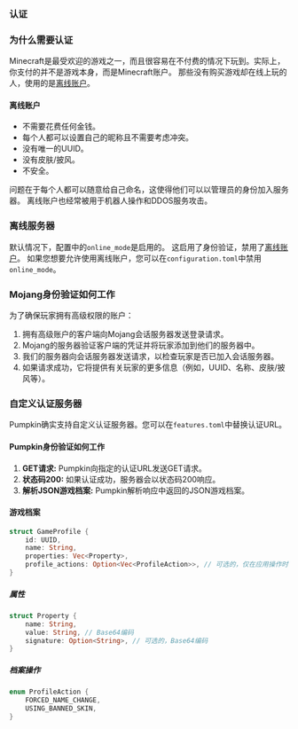 ### 认证

### 为什么需要认证

Minecraft是最受欢迎的游戏之一，而且很容易在不付费的情况下玩到。实际上，你支付的并不是游戏本身，而是Minecraft账户。
那些没有购买游戏却在线上玩的人，使用的是[离线账户](#cracked-accounts)。

#### 离线账户

- 不需要花费任何金钱。
- 每个人都可以设置自己的昵称且不需要考虑冲突。
- 没有唯一的UUID。
- 没有皮肤/披风。
- 不安全。

问题在于每个人都可以随意给自己命名，这使得他们可以以管理员的身份加入服务器。
离线账户也经常被用于机器人操作和DDOS服务攻击。

### 离线服务器

默认情况下，配置中的`online_mode`是启用的。
这启用了身份验证，禁用了[离线账户](#cracked-accounts)。
如果您想要允许使用离线账户，您可以在`configuration.toml`中禁用`online_mode`。

### Mojang身份验证如何工作

为了确保玩家拥有高级权限的账户：

1. 拥有高级账户的客户端向Mojang会话服务器发送登录请求。
2. Mojang的服务器验证客户端的凭证并将玩家添加到他们的服务器中。
3. 我们的服务器向会话服务器发送请求，以检查玩家是否已加入会话服务器。
4. 如果请求成功，它将提供有关玩家的更多信息（例如，UUID、名称、皮肤/披风等）。


### 自定义认证服务器

Pumpkin确实支持自定义认证服务器。您可以在`features.toml`中替换认证URL。

#### Pumpkin身份验证如何工作

1. **GET请求:** Pumpkin向指定的认证URL发送GET请求。
2. **状态码200:** 如果认证成功，服务器会以状态码200响应。
3. **解析JSON游戏档案:** Pumpkin解析响应中返回的JSON游戏档案。

#### 游戏档案

```rust
struct GameProfile {
    id: UUID,
    name: String,
    properties: Vec<Property>,
    profile_actions: Option<Vec<ProfileAction>>, // 可选的，仅在应用操作时出现
}
```

##### 属性

```rust
struct Property {
    name: String,
    value: String, // Base64编码
    signature: Option<String>, // 可选的，Base64编码
}
```

##### 档案操作

```rust
enum ProfileAction {
    FORCED_NAME_CHANGE,
    USING_BANNED_SKIN,
}
```
